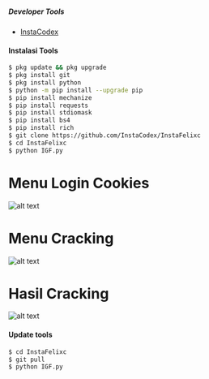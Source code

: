 ##### Developer Tools
- [InstaCodex]()
#### Instalasi Tools
``` bash
$ pkg update && pkg upgrade
$ pkg install git
$ pkg install python
$ python -m pip install --upgrade pip
$ pip install mechanize
$ pip install requests
$ pip install stdiomask
$ pip install bs4
$ pip install rich
$ git clone https://github.com/InstaCodex/InstaFelixc
$ cd InstaFelixc
$ python IGF.py
```
# Menu Login Cookies
![alt text](https://raw.githubusercontent.com/InstaCodex/InstaFelixc/main/Screenshot/LoginCookies.jpg?raw=true)

# Menu Cracking
![alt text](https://raw.githubusercontent.com/InstaCodex/InstaFelixc/main/Screenshot/MenuCracking.jpg?raw=true)

# Hasil Cracking
![alt text](https://raw.githubusercontent.com/InstaCodex/InstaFelixc/main/Screenshot/HasilCracking.jpg?raw=true)

#### Update tools
``` bash
$ cd InstaFelixc
$ git pull
$ python IGF.py
